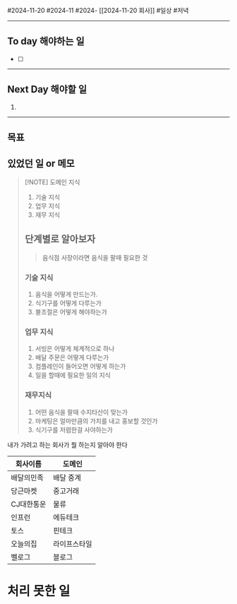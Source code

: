 #2024-11-20 #2024-11 #2024- [[2024-11-20 회사]]
#일상 #저녁 

---
## To day 해야하는 일
- [ ] 

---
## Next Day 해야할 일
1. 

---

## 목표 


## 있었던 일  or 메모


> [!NOTE] 도메인 지식
> 1. 기술 지식
> 2. 업무 지식
> 3. 재무 지식
> ## 단계별로 알아보자
> > 음식점 사장이라면 음식을 팔때 필요한 것 
> ### 기술 지식
> 1. 음식을 어떻게 만드는가.
> 2. 식기구를 어떻게 다루는가
> 3. 불조절은 어떻게 해야하는가
> ### 업무 지식 
> 1. 서빙은 어떻게 체계적으로 하나
> 2. 배달 주문은 어떻게 다루는가
> 3. 컴플레인이 들어오면 어떻게 하는가 
> 4. 일을 할때에 필요한 일의 지식
> ### 재무지식
> 1. 어떤 음식을 팔때 수지타산이 맞는가 
> 2. 마케팅은 얼마만큼의 가치를 내고 홍보할 것인가
> 3. 식기구를 저렴한걸 사야하는가

내가 가려고 하는 회사가 뭘 하는지 알아야 한다

| 회사이름   | 도메인    |
| ------ | ------ |
| 배달의민족  | 배달 중계  |
| 당근마켓   | 중고거래   |
| CJ대한통운 | 물류     |
| 인프런    | 에듀테크   |
| 토스     | 핀테크    |
| 오늘의집   | 라이프스타일 |
| 벨로그    | 블로그    |
# 처리 못한 일